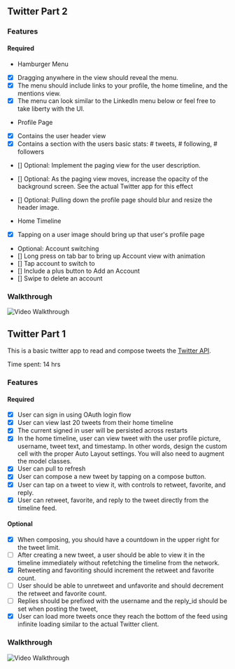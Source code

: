 ## Twitter Part 2

### Features

#### Required

- Hamburger Menu
- [x] Dragging anywhere in the view should reveal the menu.
- [x] The menu should include links to your profile, the home timeline, and the mentions view.
- [x] The menu can look similar to the LinkedIn menu below or feel free to take liberty with the UI.

- Profile Page
- [x] Contains the user header view
- [x] Contains a section with the users basic stats: # tweets, # following, # followers
- [] Optional: Implement the paging view for the user description.
- [] Optional: As the paging view moves, increase the opacity of the background screen. See the actual Twitter app for this effect
- [] Optional: Pulling down the profile page should blur and resize the header image.

- Home Timeline
- [x] Tapping on a user image should bring up that user's profile page

- Optional: Account switching
- [] Long press on tab bar to bring up Account view with animation
- [] Tap account to switch to
- [] Include a plus button to Add an Account
- [] Swipe to delete an account

### Walkthrough

![Video Walkthrough](...)


## Twitter Part 1


This is a basic twitter app to read and compose tweets the [Twitter API](https://apps.twitter.com/).

Time spent: 14 hrs

### Features

#### Required

- [x] User can sign in using OAuth login flow
- [x] User can view last 20 tweets from their home timeline
- [x] The current signed in user will be persisted across restarts
- [x] In the home timeline, user can view tweet with the user profile picture, username, tweet text, and timestamp.  In other words, design the custom cell with the proper Auto Layout settings.  You will also need to augment the model classes.
- [x] User can pull to refresh
- [x] User can compose a new tweet by tapping on a compose button.
- [x] User can tap on a tweet to view it, with controls to retweet, favorite, and reply.
- [x] User can retweet, favorite, and reply to the tweet directly from the timeline feed.

#### Optional

- [x] When composing, you should have a countdown in the upper right for the tweet limit.
- [ ] After creating a new tweet, a user should be able to view it in the timeline immediately without refetching the timeline from the network.
- [x] Retweeting and favoriting should increment the retweet and favorite count.
- [ ] User should be able to unretweet and unfavorite and should decrement the retweet and favorite count.
- [ ] Replies should be prefixed with the username and the reply_id should be set when posting the tweet,
- [x] User can load more tweets once they reach the bottom of the feed using infinite loading similar to the actual Twitter client.

### Walkthrough

![Video Walkthrough](twitter.gif)

